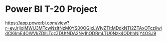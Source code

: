 # Power BI T-20 Project
https://app.powerbi.com/view?r=eyJrIjoiMWU3MTcwNzItNzM0YS00OGIxLWIyZTItMDdkNTI2ZTAxOTczIiwidCI6ImE4OWVkZDllLTgzZDUtNDA2Ny1hODRmLTU0Nzk4ODhhNjY4OSJ9
